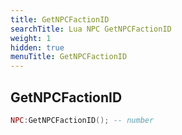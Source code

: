 ```yaml
---
title: GetNPCFactionID
searchTitle: Lua NPC GetNPCFactionID
weight: 1
hidden: true
menuTitle: GetNPCFactionID
---
```

## GetNPCFactionID
```lua
NPC:GetNPCFactionID(); -- number
```